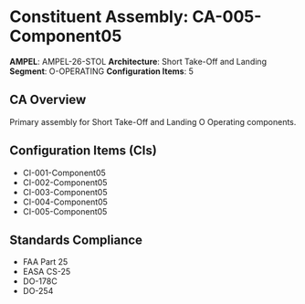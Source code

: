 # Constituent Assembly: CA-005-Component05

**AMPEL**: AMPEL-26-STOL
**Architecture**: Short Take-Off and Landing
**Segment**: O-OPERATING
**Configuration Items**: 5

## CA Overview
Primary assembly for Short Take-Off and Landing O Operating components.

## Configuration Items (CIs)
- CI-001-Component05
- CI-002-Component05
- CI-003-Component05
- CI-004-Component05
- CI-005-Component05

## Standards Compliance
- FAA Part 25
- EASA CS-25
- DO-178C
- DO-254
